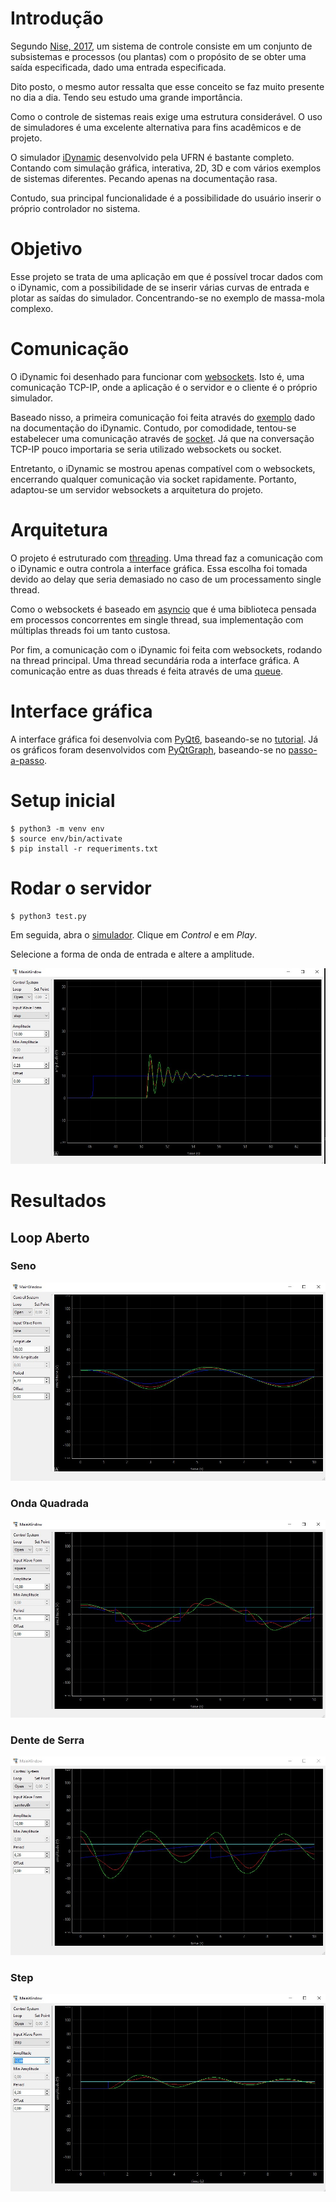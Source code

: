 # Introdução

Segundo [Nise, 2017](https://www.amazon.com.br/Engenharia-Sistemas-Controle-Norman-Nise/dp/8521634358/ref=sr_1_1?qid=1650079914&refinements=p_27%3ANorman+S.+Nise&s=books&sr=1-1&ufe=app_do%3Aamzn1.fos.db68964d-7c0e-4bb2-a95c-e5cb9e32eb12),
um sistema de controle consiste em um conjunto de subsistemas e processos 
(ou plantas) com o propósito de se obter uma saída especificada, dado uma 
entrada especificada.

Dito posto, o mesmo autor ressalta que esse conceito se faz muito presente no 
dia a dia. Tendo seu estudo uma grande importância.

Como o controle de sistemas reais exige uma estrutura considerável. O uso de 
simuladores é uma excelente alternativa para fins acadêmicos e de projeto.

O simulador [iDynamic](https://www.dev-mind.blog/control-systems-virtual-lab/)
desenvolvido pela UFRN é bastante completo. Contando com simulação gráfica,
interativa, 2D, 3D e com vários exemplos de sistemas diferentes. Pecando
apenas na documentação rasa.

Contudo, sua principal funcionalidade é a possibilidade do usuário inserir o 
próprio controlador no sistema.

# Objetivo

Esse projeto se trata de uma aplicação em que é possível trocar dados com o
iDynamic, com a possibilidade de se inserir várias curvas de entrada e plotar
as saídas do simulador. Concentrando-se no exemplo de massa-mola complexo.

# Comunicação

O iDynamic foi desenhado para funcionar com [websockets](https://websockets.readthedocs.io/en/stable/).
Isto é, uma comunicação TCP-IP, onde a aplicação é o servidor e o cliente é o 
próprio simulador.

Baseado nisso, a primeira comunicação foi feita através do [exemplo](mycontroller.py) dado na documentação do iDynamic.
Contudo, por comodidade, tentou-se estabelecer uma comunicação através de
[socket](https://docs.python.org/3/library/socket.html). Já que na conversação
TCP-IP pouco importaria se seria utilizado websockets ou socket. 

Entretanto, o iDynamic se mostrou apenas compatível com o websockets, encerrando
qualquer comunicação via socket rapidamente. Portanto, adaptou-se um servidor 
websockets a arquitetura do projeto.

# Arquitetura

O projeto é estruturado com [threading](https://docs.python.org/3/library/threading.html). Uma thread faz a comunicação com o iDynamic e outra controla
a interface gráfica. Essa escolha foi tomada devido ao delay que seria demasiado
no caso de um processamento single thread.

Como o websockets é baseado em [asyncio](https://docs.python.org/3/library/asyncio.html) que é uma biblioteca pensada em processos concorrentes em single thread, sua implementação com múltiplas threads foi um tanto custosa.

Por fim, a comunicação com o iDynamic foi feita com websockets, rodando na thread
principal. Uma thread secundária roda a interface gráfica. A comunicação entre 
as duas threads é feita através de uma [queue](https://docs.python.org/3/library/queue.html).

# Interface gráfica

A interface gráfica foi desenvolvia com [PyQt6](https://wiki.python.org/moin/PyQt), baseando-se no [tutorial](https://www.pythonguis.com/pyqt6-tutorial/).
Já os gráficos foram desenvolvidos com [PyQtGraph](https://www.pyqtgraph.org/),
baseando-se no [passo-a-passo](https://www.pythonguis.com/tutorials/plotting-pyqtgraph/).

# Setup inicial

```console
$ python3 -m venv env
$ source env/bin/activate
$ pip install -r requeriments.txt
```

# Rodar o servidor
```console
$ python3 test.py
```
Em seguida, abra o [simulador](https://dev-mind.blog/apps/control_systems/iDynamic/system6.html). Clique em *Control* e em *Play*.

Selecione a forma de onda de entrada e altere a amplitude.

![print](images/graph.jpg)

# Resultados

## Loop Aberto

### Seno

![sine_open](images/sine_open.jpg)

### Onda Quadrada

![square_open](images/square_open.jpg)

### Dente de Serra

![sawtooth_open](images/sawtooth_open.jpg)

### Step

![step_open](images/step_open.jpg)
